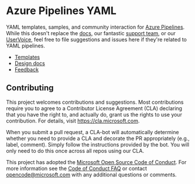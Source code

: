 # Azure Pipelines YAML

YAML templates, samples, and community interaction for [Azure Pipelines](https://docs.microsoft.com/azure/devops/pipelines/).
While this doesn't replace the [docs](https://docs.microsoft.com/en-us/azure/devops/pipelines/?view=azure-devops), our fantastic [support team](https://azure.microsoft.com/support/devops/), or our [UserVoice](https://developercommunity.visualstudio.com/spaces/21/index.html), feel free to file suggestions and issues here if they're related to YAML pipelines.

- [Templates](templates/)
- [Design docs](design/README.md)
- [Feedback](https://github.com/Microsoft/azure-pipelines-yaml/issues)

## Contributing

This project welcomes contributions and suggestions.  Most contributions require you to agree to a
Contributor License Agreement (CLA) declaring that you have the right to, and actually do, grant us
the rights to use your contribution. For details, visit https://cla.microsoft.com.

When you submit a pull request, a CLA-bot will automatically determine whether you need to provide
a CLA and decorate the PR appropriately (e.g., label, comment). Simply follow the instructions
provided by the bot. You will only need to do this once across all repos using our CLA.

This project has adopted the [Microsoft Open Source Code of Conduct](https://opensource.microsoft.com/codeofconduct/).
For more information see the [Code of Conduct FAQ](https://opensource.microsoft.com/codeofconduct/faq/) or
contact [opencode@microsoft.com](mailto:opencode@microsoft.com) with any additional questions or comments.
